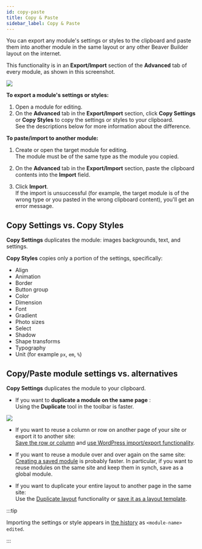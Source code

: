 ```yaml
---
id: copy-paste
title: Copy & Paste
sidebar_label: Copy & Paste
---
```


You can export any module's settings or styles to the clipboard and paste them
into another module in the same layout or any other Beaver Builder layout on
the internet.

This functionality is in an **Export/Import** section of the **Advanced** tab
of every module, as shown in this screenshot.

![](/img/the-basics-copy-paste-module-style-1.png)

**To export a module's settings or styles:**

  1. Open a module for editing.
  2. On the **Advanced** tab in the **Export/Import** section, click **Copy Settings** or **Copy Styles** to copy the settings or styles to your clipboard.  
See the descriptions below for more information about the difference.

**To paste/import to another module:**

  1. Create or open the target module for editing.  
The module must be of the same type as the module you copied.

  2. On the **Advanced** tab in the **Export/Import** section, paste the clipboard contents into the **Import** field.
  3. Click **Import**.  
If the import is unsuccessful (for example, the target module is of the wrong
type or you pasted in the wrong clipboard content), you'll get an error
message.

## Copy Settings vs. Copy Styles

**Copy Settings** duplicates the module: images backgrounds, text, and
settings.

**Copy Styles** copies only a portion of the settings, specifically:

* Align
* Animation
* Border
* Button group
* Color
* Dimension
* Font
* Gradient
* Photo sizes
* Select
* Shadow
* Shape transforms
* Typography
* Unit (for example `px`, `em`, `%`)

## Copy/Paste module settings vs. alternatives

**Copy Settings** duplicates the module to your clipboard.

  * If you want to **duplicate a module on the same page** :  
Using the **Duplicate** tool in the toolbar is faster.

![](/img/the-basics-copy-paste-module-style-2.png)

  * If you want to reuse a column or row on another page of your site or export it to another site:  
[Save the row or column](layouts/saved-content.md) and [use WordPress import/export functionality](settings/export-import.md).

  * If you want to reuse a module over and over again on the same site:  
[Creating a saved module](/beaver-builder/layouts/templates/save-a-row-column-or-module-for-reuse.md) is probably faster. In particular, if you
want to reuse modules on the same site and keep them in synch, save as a
global module.

  * If you want to duplicate your entire layout to another page in the same site:  
Use the [Duplicate layout](basics/duplicate-layout.md) functionality or [save it as a layout template](layouts/templates/layout-templates-overview.md).

:::tip

Importing the settings or style appears in [the history](basics/undo-redo.md) as `<module-name> edited`.

:::
